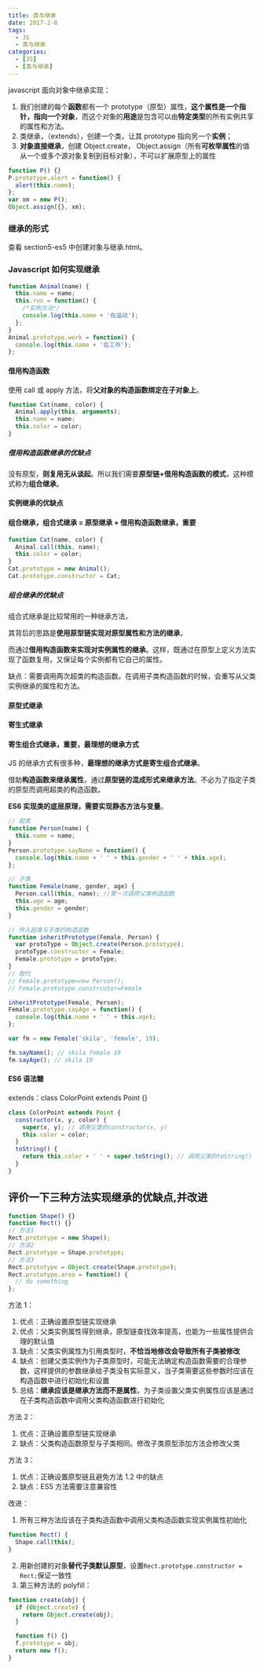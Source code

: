 ```yaml
---
title: 类与继承
date: 2017-2-8
tags:
  - JS
  - 类与继承
categories:
  - [JS]
  - [类与继承]
---
```


javascript 面向对象中继承实现：

1. 我们创建的每个**函数**都有一个 prototype（原型）属性，**这个属性是一个指针，指向一个对象**，而这个对象的**用途**是包含可以由**特定类型**的所有实例共享的属性和方法。
2. 类继承，（extends），创建一个类，让其 prototype 指向另一个**实例**；
3. **对象直接继承**，创建 Object.create， Object.assign（所有**可枚举属性**的值从一个或多个源对象复制到目标对象），不可以扩展原型上的属性

```js
function P() {}
P.prototype.alert = function() {
  alert(this.name);
};
var xm = new P();
Object.assign({}, xm);
```

### 继承的形式

查看 section5-es5 中创建对象与继承.html。

### Javascript 如何实现继承

```js
function Animal(name) {
  this.name = name;
  this.run = function() {
    /*实例方法*/
    console.log(this.name + '在运动');
  };
}
Animal.prototype.work = function() {
  console.log(this.name + '在工作');
};
```

#### 借用构造函数

使用 call 或 apply 方法，将**父对象的构造函数绑定在子对象上**。

```js
function Cat(name, color) {
  Animal.apply(this, arguments);
  this.name = name;
  this.color = color;
}
```

##### 借用构造函数继承的优缺点

没有原型，**则复用无从谈起**。所以我们需要**原型链+借用构造函数的模式**，这种模式称为**组合继承**。

#### 实例继承的优缺点

#### 组合继承，组合式继承 = 原型继承 + 借用构造函数继承，重要

```js
function Cat(name, color) {
  Animal.call(this, name);
  this.color = color;
}
Cat.prototype = new Animal();
Cat.prototype.constructor = Cat;
```

##### 组合继承的优缺点

组合式继承是比较常用的一种继承方法，

其背后的思路是**使用原型链实现对原型属性和方法的继承**，

而通过**借用构造函数来实现对实例属性的继承**。这样，既通过在原型上定义方法实现了函数复用，又保证每个实例都有它自己的属性。

缺点：需要调用两次超类的构造函数。在调用子类构造函数的时候，会重写从父类实例继承的属性和方法。

#### 原型式继承

#### 寄生式继承

#### 寄生组合式继承，重要，最理想的继承方式

JS 的继承方式有很多种，**最理想的继承方式是寄生组合式继承**。

借助**构造函数来继承属性**，通过**原型链的混成形式来继承方法**。不必为了指定子类的原型而调用超类的构造函数。

**ES6 实现类的底层原理，需要实现静态方法与变量**。

```js
// 超类
function Person(name) {
  this.name = name;
}
Person.prototype.sayName = function() {
  console.log(this.name + ' ' + this.gender + ' ' + this.age);
};

// 子类
function Female(name, gender, age) {
  Person.call(this, name); //第一次调用父类构造函数
  this.age = age;
  this.gender = gender;
}

// 传入超类与子类的构造函数
function inheritPrototype(Female, Person) {
  var protoType = Object.create(Person.prototype);
  protoType.constructor = Female;
  Female.prototype = protoType;
}
// 取代
// Female.prototype=new Person();
// Female.prototype.constrcutor=Female

inheritPrototype(Female, Person);
Female.prototype.sayAge = function() {
  console.log(this.name + ' ' + this.age);
};

var fm = new Female('skila', 'female', 19);

fm.sayName(); // skila female 19
fm.sayAge(); // skila 19
```

#### ES6 语法糖

extends：class ColorPoint extends Point {}

```js
class ColorPoint extends Point {
  constructor(x, y, color) {
    super(x, y); // 调用父类的constructor(x, y)
    this.color = color;
  }
  toString() {
    return this.color + ' ' + super.toString(); // 调用父类的toString()
  }
}
```

## 评价一下三种方法实现继承的优缺点,并改进

```js
function Shape() {}
function Rect() {}
// 方法1
Rect.prototype = new Shape();
// 方法2
Rect.prototype = Shape.prototype;
// 方法3
Rect.prototype = Object.create(Shape.prototype);
Rect.prototype.area = function() {
  // do something
};
```

方法 1：

1. 优点：正确设置原型链实现继承
2. 优点：父类实例属性得到继承，原型链查找效率提高，也能为一些属性提供合理的默认值
3. 缺点：父类实例属性为引用类型时，**不恰当地修改会导致所有子类被修改**
4. 缺点：创建父类实例作为子类原型时，可能无法确定构造函数需要的合理参数，这样提供的参数继承给子类没有实际意义，当子类需要这些参数时应该在构造函数中进行初始化和设置
5. 总结：**继承应该是继承方法而不是属性**，为子类设置父类实例属性应该是通过在子类构造函数中调用父类构造函数进行初始化

方法 2：

1. 优点：正确设置原型链实现继承
2. 缺点：父类构造函数原型与子类相同。修改子类原型添加方法会修改父类

方法 3：

1. 优点：正确设置原型链且避免方法 1.2 中的缺点
2. 缺点：ES5 方法需要注意兼容性

改进：

1. 所有三种方法应该在子类构造函数中调用父类构造函数实现实例属性初始化

```js
function Rect() {
  Shape.call(this);
}
```

2. 用新创建的对象**替代子类默认原型**，设置`Rect.prototype.constructor = Rect;`保证一致性
3. 第三种方法的 polyfill：

```js
function create(obj) {
  if (Object.create) {
    return Object.create(obj);
  }

  function f() {}
  f.prototype = obj;
  return new f();
}
```
